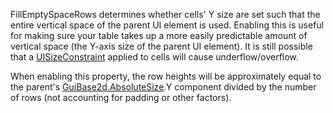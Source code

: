 FillEmptySpaceRows determines whether cells' Y size are set such that the
entire vertical space of the parent UI element is used. Enabling this is
useful for making sure your table takes up a more easily predictable
amount of vertical space (the Y-axis size of the parent UI element). It is
still possible that a [UISizeConstraint](https://create.roblox.com/docs/reference/engine/classes/UISizeConstraint) applied to cells will cause
underflow/overflow.

When enabling this property, the row heights will be approximately equal
to the parent's [GuiBase2d.AbsoluteSize](https://create.roblox.com/docs/reference/engine/classes/GuiBase2d#AbsoluteSize).Y component divided by the number
of rows (not accounting for padding or other factors).
